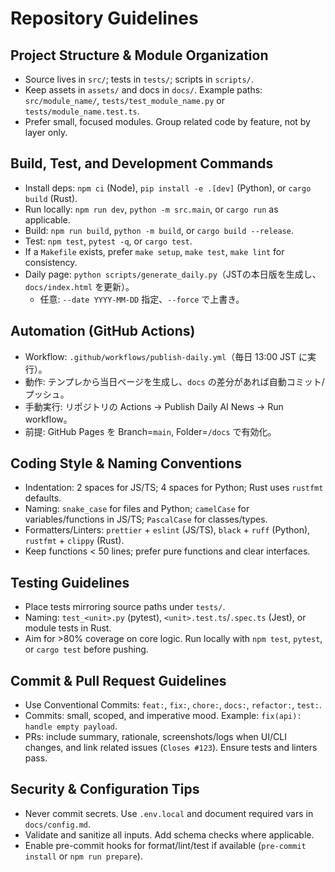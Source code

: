 # Repository Guidelines

## Project Structure & Module Organization
- Source lives in `src/`; tests in `tests/`; scripts in `scripts/`.
- Keep assets in `assets/` and docs in `docs/`. Example paths: `src/module_name/`, `tests/test_module_name.py` or `tests/module_name.test.ts`.
- Prefer small, focused modules. Group related code by feature, not by layer only.

## Build, Test, and Development Commands
- Install deps: `npm ci` (Node), `pip install -e .[dev]` (Python), or `cargo build` (Rust).
- Run locally: `npm run dev`, `python -m src.main`, or `cargo run` as applicable.
- Build: `npm run build`, `python -m build`, or `cargo build --release`.
- Test: `npm test`, `pytest -q`, or `cargo test`.
- If a `Makefile` exists, prefer `make setup`, `make test`, `make lint` for consistency.
 - Daily page: `python scripts/generate_daily.py`（JSTの本日版を生成し、`docs/index.html` を更新）。
   - 任意: `--date YYYY-MM-DD` 指定、`--force` で上書き。

## Automation (GitHub Actions)
- Workflow: `.github/workflows/publish-daily.yml`（毎日 13:00 JST に実行）。
- 動作: テンプレから当日ページを生成し、`docs` の差分があれば自動コミット/プッシュ。
- 手動実行: リポジトリの Actions → Publish Daily AI News → Run workflow。
- 前提: GitHub Pages を Branch=`main`, Folder=`/docs` で有効化。

## Coding Style & Naming Conventions
- Indentation: 2 spaces for JS/TS; 4 spaces for Python; Rust uses `rustfmt` defaults.
- Naming: `snake_case` for files and Python; `camelCase` for variables/functions in JS/TS; `PascalCase` for classes/types.
- Formatters/Linters: `prettier` + `eslint` (JS/TS), `black` + `ruff` (Python), `rustfmt` + `clippy` (Rust).
- Keep functions < 50 lines; prefer pure functions and clear interfaces.

## Testing Guidelines
- Place tests mirroring source paths under `tests/`.
- Naming: `test_<unit>.py` (pytest), `<unit>.test.ts`/`.spec.ts` (Jest), or module tests in Rust.
- Aim for >80% coverage on core logic. Run locally with `npm test`, `pytest`, or `cargo test` before pushing.

## Commit & Pull Request Guidelines
- Use Conventional Commits: `feat:`, `fix:`, `chore:`, `docs:`, `refactor:`, `test:`.
- Commits: small, scoped, and imperative mood. Example: `fix(api): handle empty payload`.
- PRs: include summary, rationale, screenshots/logs when UI/CLI changes, and link related issues (`Closes #123`). Ensure tests and linters pass.

## Security & Configuration Tips
- Never commit secrets. Use `.env.local` and document required vars in `docs/config.md`.
- Validate and sanitize all inputs. Add schema checks where applicable.
- Enable pre-commit hooks for format/lint/test if available (`pre-commit install` or `npm run prepare`).
